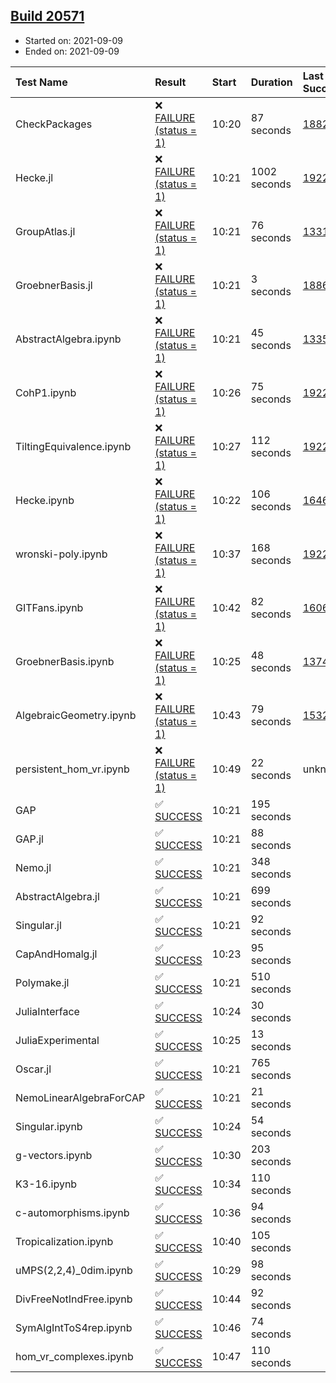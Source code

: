 ## [Build 20571](https://oscarci.mathematik.uni-kl.de/job/oscar/20571/)

* Started on: 2021-09-09
* Ended on: 2021-09-09

| Test Name    | Result | Start | Duration | Last Success | First Failure |
|:-------------|:-------|:------|:---------|:-------------|:--------------|
| CheckPackages | ❌ [FAILURE (status = 1)](https://oscarci.mathematik.uni-kl.de/job/oscar/20571/artifact/logs/build-20571/CheckPackages.log) | 10:20 | 87 seconds | [18822](https://oscarci.mathematik.uni-kl.de/job/oscar/18822/) | [18823](https://oscarci.mathematik.uni-kl.de/job/oscar/18823/) |
| Hecke.jl | ❌ [FAILURE (status = 1)](https://oscarci.mathematik.uni-kl.de/job/oscar/20571/artifact/logs/build-20571/Hecke.jl.log) | 10:21 | 1002 seconds | [19222](https://oscarci.mathematik.uni-kl.de/job/oscar/19222/) | [20152](https://oscarci.mathematik.uni-kl.de/job/oscar/20152/) |
| GroupAtlas.jl | ❌ [FAILURE (status = 1)](https://oscarci.mathematik.uni-kl.de/job/oscar/20571/artifact/logs/build-20571/GroupAtlas.jl.log) | 10:21 | 76 seconds | [13311](https://oscarci.mathematik.uni-kl.de/job/oscar/13311/) | [13312](https://oscarci.mathematik.uni-kl.de/job/oscar/13312/) |
| GroebnerBasis.jl | ❌ [FAILURE (status = 1)](https://oscarci.mathematik.uni-kl.de/job/oscar/20571/artifact/logs/build-20571/GroebnerBasis.jl.log) | 10:21 | 3 seconds | [18864](https://oscarci.mathematik.uni-kl.de/job/oscar/18864/) | [18865](https://oscarci.mathematik.uni-kl.de/job/oscar/18865/) |
| AbstractAlgebra.ipynb | ❌ [FAILURE (status = 1)](https://oscarci.mathematik.uni-kl.de/job/oscar/20571/artifact/logs/build-20571/AbstractAlgebra.ipynb.log) | 10:21 | 45 seconds | [13355](https://oscarci.mathematik.uni-kl.de/job/oscar/13355/) | [13356](https://oscarci.mathematik.uni-kl.de/job/oscar/13356/) |
| CohP1.ipynb | ❌ [FAILURE (status = 1)](https://oscarci.mathematik.uni-kl.de/job/oscar/20571/artifact/logs/build-20571/CohP1.ipynb.log) | 10:26 | 75 seconds | [19222](https://oscarci.mathematik.uni-kl.de/job/oscar/19222/) | [20152](https://oscarci.mathematik.uni-kl.de/job/oscar/20152/) |
| TiltingEquivalence.ipynb | ❌ [FAILURE (status = 1)](https://oscarci.mathematik.uni-kl.de/job/oscar/20571/artifact/logs/build-20571/TiltingEquivalence.ipynb.log) | 10:27 | 112 seconds | [19222](https://oscarci.mathematik.uni-kl.de/job/oscar/19222/) | [20152](https://oscarci.mathematik.uni-kl.de/job/oscar/20152/) |
| Hecke.ipynb | ❌ [FAILURE (status = 1)](https://oscarci.mathematik.uni-kl.de/job/oscar/20571/artifact/logs/build-20571/Hecke.ipynb.log) | 10:22 | 106 seconds | [16463](https://oscarci.mathematik.uni-kl.de/job/oscar/16463/) | [16464](https://oscarci.mathematik.uni-kl.de/job/oscar/16464/) |
| wronski-poly.ipynb | ❌ [FAILURE (status = 1)](https://oscarci.mathematik.uni-kl.de/job/oscar/20571/artifact/logs/build-20571/wronski-poly.ipynb.log) | 10:37 | 168 seconds | [19222](https://oscarci.mathematik.uni-kl.de/job/oscar/19222/) | [20152](https://oscarci.mathematik.uni-kl.de/job/oscar/20152/) |
| GITFans.ipynb | ❌ [FAILURE (status = 1)](https://oscarci.mathematik.uni-kl.de/job/oscar/20571/artifact/logs/build-20571/GITFans.ipynb.log) | 10:42 | 82 seconds | [16068](https://oscarci.mathematik.uni-kl.de/job/oscar/16068/) | [16069](https://oscarci.mathematik.uni-kl.de/job/oscar/16069/) |
| GroebnerBasis.ipynb | ❌ [FAILURE (status = 1)](https://oscarci.mathematik.uni-kl.de/job/oscar/20571/artifact/logs/build-20571/GroebnerBasis.ipynb.log) | 10:25 | 48 seconds | [13748](https://oscarci.mathematik.uni-kl.de/job/oscar/13748/) | [13749](https://oscarci.mathematik.uni-kl.de/job/oscar/13749/) |
| AlgebraicGeometry.ipynb | ❌ [FAILURE (status = 1)](https://oscarci.mathematik.uni-kl.de/job/oscar/20571/artifact/logs/build-20571/AlgebraicGeometry.ipynb.log) | 10:43 | 79 seconds | [15322](https://oscarci.mathematik.uni-kl.de/job/oscar/15322/) | [15323](https://oscarci.mathematik.uni-kl.de/job/oscar/15323/) |
| persistent_hom_vr.ipynb | ❌ [FAILURE (status = 1)](https://oscarci.mathematik.uni-kl.de/job/oscar/20571/artifact/logs/build-20571/persistent_hom_vr.ipynb.log) | 10:49 | 22 seconds | unknown | unknown |
| GAP | ✅ [SUCCESS](https://oscarci.mathematik.uni-kl.de/job/oscar/20571/artifact/logs/build-20571/GAP.log) | 10:21 | 195 seconds |  |  |
| GAP.jl | ✅ [SUCCESS](https://oscarci.mathematik.uni-kl.de/job/oscar/20571/artifact/logs/build-20571/GAP.jl.log) | 10:21 | 88 seconds |  |  |
| Nemo.jl | ✅ [SUCCESS](https://oscarci.mathematik.uni-kl.de/job/oscar/20571/artifact/logs/build-20571/Nemo.jl.log) | 10:21 | 348 seconds |  |  |
| AbstractAlgebra.jl | ✅ [SUCCESS](https://oscarci.mathematik.uni-kl.de/job/oscar/20571/artifact/logs/build-20571/AbstractAlgebra.jl.log) | 10:21 | 699 seconds |  |  |
| Singular.jl | ✅ [SUCCESS](https://oscarci.mathematik.uni-kl.de/job/oscar/20571/artifact/logs/build-20571/Singular.jl.log) | 10:21 | 92 seconds |  |  |
| CapAndHomalg.jl | ✅ [SUCCESS](https://oscarci.mathematik.uni-kl.de/job/oscar/20571/artifact/logs/build-20571/CapAndHomalg.jl.log) | 10:23 | 95 seconds |  |  |
| Polymake.jl | ✅ [SUCCESS](https://oscarci.mathematik.uni-kl.de/job/oscar/20571/artifact/logs/build-20571/Polymake.jl.log) | 10:21 | 510 seconds |  |  |
| JuliaInterface | ✅ [SUCCESS](https://oscarci.mathematik.uni-kl.de/job/oscar/20571/artifact/logs/build-20571/JuliaInterface.log) | 10:24 | 30 seconds |  |  |
| JuliaExperimental | ✅ [SUCCESS](https://oscarci.mathematik.uni-kl.de/job/oscar/20571/artifact/logs/build-20571/JuliaExperimental.log) | 10:25 | 13 seconds |  |  |
| Oscar.jl | ✅ [SUCCESS](https://oscarci.mathematik.uni-kl.de/job/oscar/20571/artifact/logs/build-20571/Oscar.jl.log) | 10:21 | 765 seconds |  |  |
| NemoLinearAlgebraForCAP | ✅ [SUCCESS](https://oscarci.mathematik.uni-kl.de/job/oscar/20571/artifact/logs/build-20571/NemoLinearAlgebraForCAP.log) | 10:21 | 21 seconds |  |  |
| Singular.ipynb | ✅ [SUCCESS](https://oscarci.mathematik.uni-kl.de/job/oscar/20571/artifact/logs/build-20571/Singular.ipynb.log) | 10:24 | 54 seconds |  |  |
| g-vectors.ipynb | ✅ [SUCCESS](https://oscarci.mathematik.uni-kl.de/job/oscar/20571/artifact/logs/build-20571/g-vectors.ipynb.log) | 10:30 | 203 seconds |  |  |
| K3-16.ipynb | ✅ [SUCCESS](https://oscarci.mathematik.uni-kl.de/job/oscar/20571/artifact/logs/build-20571/K3-16.ipynb.log) | 10:34 | 110 seconds |  |  |
| c-automorphisms.ipynb | ✅ [SUCCESS](https://oscarci.mathematik.uni-kl.de/job/oscar/20571/artifact/logs/build-20571/c-automorphisms.ipynb.log) | 10:36 | 94 seconds |  |  |
| Tropicalization.ipynb | ✅ [SUCCESS](https://oscarci.mathematik.uni-kl.de/job/oscar/20571/artifact/logs/build-20571/Tropicalization.ipynb.log) | 10:40 | 105 seconds |  |  |
| uMPS(2,2,4)_0dim.ipynb | ✅ [SUCCESS](https://oscarci.mathematik.uni-kl.de/job/oscar/20571/artifact/logs/build-20571/uMPS-2-2-4-_0dim.ipynb.log) | 10:29 | 98 seconds |  |  |
| DivFreeNotIndFree.ipynb | ✅ [SUCCESS](https://oscarci.mathematik.uni-kl.de/job/oscar/20571/artifact/logs/build-20571/DivFreeNotIndFree.ipynb.log) | 10:44 | 92 seconds |  |  |
| SymAlgIntToS4rep.ipynb | ✅ [SUCCESS](https://oscarci.mathematik.uni-kl.de/job/oscar/20571/artifact/logs/build-20571/SymAlgIntToS4rep.ipynb.log) | 10:46 | 74 seconds |  |  |
| hom_vr_complexes.ipynb | ✅ [SUCCESS](https://oscarci.mathematik.uni-kl.de/job/oscar/20571/artifact/logs/build-20571/hom_vr_complexes.ipynb.log) | 10:47 | 110 seconds |  |  |
